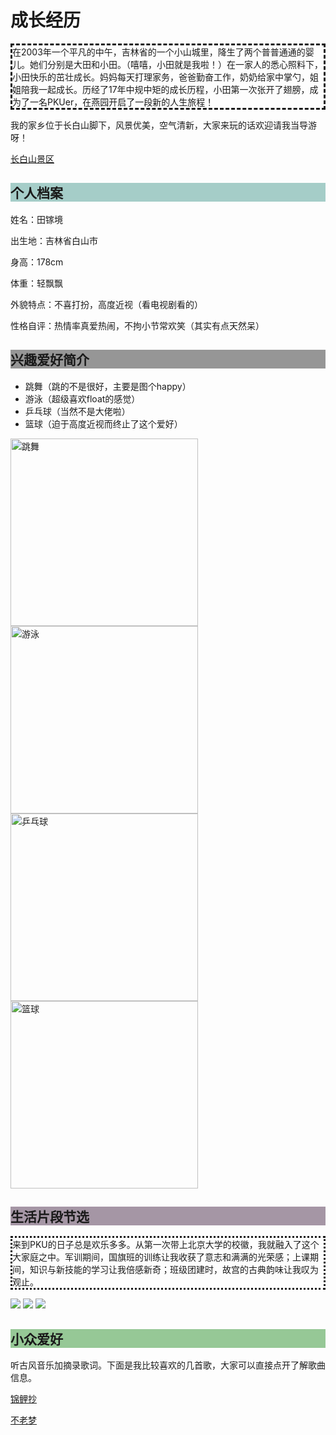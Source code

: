 <head>
<meta charset="utf-8"/>
<style>
body {
    background-image: url("https://ss0.bdstatic.com/70cFuHSh_Q1YnxGkpoWK1HF6hhy/it/u=2115974103,3875088125&fm=26&gp=0jpg");
}
p.dashed {border-style: dashed;}
p.dotted {border-style: dotted;}
</style>

<script>
var _hmt = _hmt || [];
(function() {
var hm = document.createElement("script");
hm.src = "//hm.baidu.com/hm.js?73c27e26f610eb3c9f3feb0c75b03925";
var s = document.getElementsByTagName("script")[0];
s.parentNode.insertBefore(hm, s);
})();
</script>

<script>
var _hmt = _hmt || [];
(function() {
var hm = document.createElement("script");
hm.src = "//hm.baidu.com/hm.js?73c27e26f610eb3c9f3feb0c75b03925";
var s = document.getElementsByTagName("script")[0];
s.parentNode.insertBefore(hm, s);
})();
</script>
</head>
<body>
  <h1>成长经历</h1>
  <p class="dashed">在2003年一个平凡的中午，吉林省的一个小山城里，降生了两个普普通通的婴儿。她们分别是大田和小田。（嘻嘻，小田就是我啦！）在一家人的悉心照料下，小田快乐的茁壮成长。妈妈每天打理家务，爸爸勤奋工作，奶奶给家中掌勺，姐姐陪我一起成长。历经了17年中规中矩的成长历程，小田第一次张开了翅膀，成为了一名PKUer，在燕园开启了一段新的人生旅程！</p>
   <p> 我的家乡位于长白山脚下，风景优美，空气清新，大家来玩的话欢迎请我当导游呀！</p>
    <a href="https://baike.baidu.com/item/长白山景区/12001811?fr=aladdin">长白山景区</a>
  <h2 style="background-color:rgb(165, 205, 200)">
  个人档案</h2>
  <p>姓名：田镓境</P>
  <p> 出生地：吉林省白山市</p>
  <p>  身高：178cm</p>
  <p>  体重：轻飘飘</p>
  <p>  外貌特点：不喜打扮，高度近视（看电视剧看的）</p>
   <p>性格自评：热情率真爱热闹，不拘小节常欢笑（其实有点天然呆）</p>
   <h2 style="background-color:rgb(150,150,150)">兴趣爱好简介</h2>
   <ul>
 <li>跳舞（跳的不是很好，主要是图个happy）</li>
 <li>游泳（超级喜欢float的感觉）</li>
 <li>乒乓球（当然不是大佬啦）</li>
 <li>篮球（迫于高度近视而终止了这个爱好）</li>
 </ul>
 <img 
 src="跳舞.jpg"
 alt="跳舞"
 width="300" height="300">
 <img 
 src="游泳.jpg"
 alt="游泳"
 width="300" height="300">
 <img 
 src="乒乓球.jpg"
 alt="乒乓球"
 width="300" height="300">
 <img 
 src="篮球.jpg"
 alt="篮球"
 width="300" height="300">
 <h2 style="background-color:rgb(165,150,165)">生活片段节选</h2>
 <p class="dotted">来到PKU的日子总是欢乐多多。从第一次带上北京大学的校徽，我就融入了这个大家庭之中。军训期间，国旗班的训练让我收获了意志和满满的光荣感；上课期间，知识与新技能的学习让我倍感新奇；班级团建时，故宫的古典韵味让我叹为观止。</p>
 <img src="校徽.jpg">
 <img src="故宫游.jpg">
 <img src="国旗班.jpg">
 <h2 style="background-color:rgb(150,200,150)">小众爱好</h2>
 <p>听古风音乐加摘录歌词。下面是我比较喜欢的几首歌，大家可以直接点开了解歌曲信息。</p>
 <p>   <a href="https://baike.baidu.com/item/锦鲤抄/2271694?fr=aladdin">锦鲤抄</a></p>
  <p>  <a href="https://baike.baidu.com/item/不老梦/19837575?fr=aladdin">不老梦</a></p>
   
 
 


